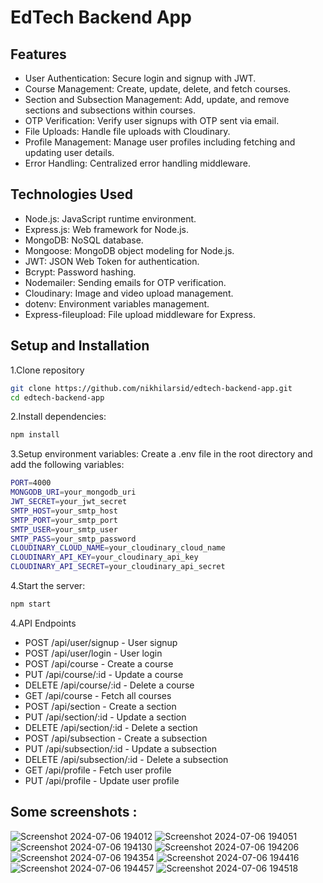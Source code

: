 # EdTech Backend App
## Features
- User Authentication: Secure login and signup with JWT.
- Course Management: Create, update, delete, and fetch courses.
- Section and Subsection Management: Add, update, and remove sections and subsections within courses.
- OTP Verification: Verify user signups with OTP sent via email.
- File Uploads: Handle file uploads with Cloudinary.
- Profile Management: Manage user profiles including fetching and updating user details.
- Error Handling: Centralized error handling middleware.
## Technologies Used
- Node.js: JavaScript runtime environment.
- Express.js: Web framework for Node.js.
- MongoDB: NoSQL database.
- Mongoose: MongoDB object modeling for Node.js.
- JWT: JSON Web Token for authentication.
- Bcrypt: Password hashing.
- Nodemailer: Sending emails for OTP verification.
- Cloudinary: Image and video upload management.
- dotenv: Environment variables management.
- Express-fileupload: File upload middleware for Express.
## Setup and Installation
1.Clone repository
```bash
git clone https://github.com/nikhilarsid/edtech-backend-app.git
cd edtech-backend-app
```
2.Install dependencies:
```bash
npm install
```
3.Setup environment variables:
Create a .env file in the root directory and add the following variables:
```bash
PORT=4000
MONGODB_URI=your_mongodb_uri
JWT_SECRET=your_jwt_secret
SMTP_HOST=your_smtp_host
SMTP_PORT=your_smtp_port
SMTP_USER=your_smtp_user
SMTP_PASS=your_smtp_password
CLOUDINARY_CLOUD_NAME=your_cloudinary_cloud_name
CLOUDINARY_API_KEY=your_cloudinary_api_key
CLOUDINARY_API_SECRET=your_cloudinary_api_secret
```
4.Start the server:
```bash
npm start
```
4.API Endpoints
- POST /api/user/signup - User signup
- POST /api/user/login - User login
- POST /api/course - Create a course
- PUT /api/course/:id - Update a course
- DELETE /api/course/:id - Delete a course
- GET /api/course - Fetch all courses
- POST /api/section - Create a section
- PUT /api/section/:id - Update a section
- DELETE /api/section/:id - Delete a section
- POST /api/subsection - Create a subsection
- PUT /api/subsection/:id - Update a subsection
- DELETE /api/subsection/:id - Delete a subsection
- GET /api/profile - Fetch user profile
- PUT /api/profile - Update user profile

## Some screenshots :
 ![Screenshot 2024-07-06 194012](https://github.com/nikhilarsid/edtech-backend-app/assets/128669883/3e79f5e0-a81c-468a-a675-1afda779919d)
![Screenshot 2024-07-06 194051](https://github.com/nikhilarsid/edtech-backend-app/assets/128669883/3cf66939-d612-4b45-bcc2-3c1304788139)
![Screenshot 2024-07-06 194130](https://github.com/nikhilarsid/edtech-backend-app/assets/128669883/512a7928-eacd-46e0-b25c-66d04f9fbf23)
![Screenshot 2024-07-06 194206](https://github.com/nikhilarsid/edtech-backend-app/assets/128669883/c97eed11-d87e-4a87-9087-cf1cd0e3293a)
![Screenshot 2024-07-06 194354](https://github.com/nikhilarsid/edtech-backend-app/assets/128669883/be4de428-cc3e-405c-af84-9b267f03dc94)
![Screenshot 2024-07-06 194416](https://github.com/nikhilarsid/edtech-backend-app/assets/128669883/fba650e4-52fc-494c-93e7-87a20ed49af0)
![Screenshot 2024-07-06 194457](https://github.com/nikhilarsid/edtech-backend-app/assets/128669883/5bdefab6-1cae-4cda-afc3-48d04995f4c8)
![Screenshot 2024-07-06 194518](https://github.com/nikhilarsid/edtech-backend-app/assets/128669883/5ca36c03-5edd-4cf3-9ef2-a2174bcde4bd)
 

